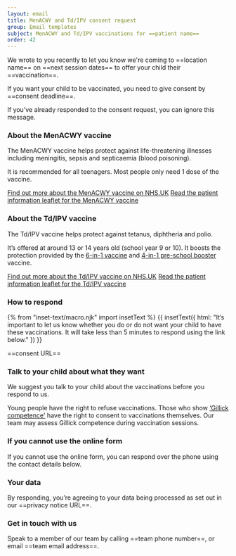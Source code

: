 ```yaml
---
layout: email
title: MenACWY and Td/IPV consent request
group: Email templates
subject: MenACWY and Td/IPV vaccinations for ==patient name==
order: 42
---
```


We wrote to you recently to let you know we're coming to ==location name== on ==next session dates== to offer your child their ==vaccination==.

If you want your child to be vaccinated, you need to give consent by ==consent deadline==.

If you’ve already responded to the consent request, you can ignore this message.

### About the MenACWY vaccine

The MenACWY vaccine helps protect against life-threatening illnesses including meningitis, sepsis and septicaemia (blood poisoning).

It is recommended for all teenagers. Most people only need 1 dose of the vaccine.

[Find out more about the MenACWY vaccine on NHS.UK](https://www.nhs.uk/vaccinations/menacwy-vaccine/)
[Read the patient information leaflet for the MenACWY vaccine](https://www.medicines.org.uk/emc/files/pil.12818.pdf)

### About the Td/IPV vaccine

The Td/IPV vaccine helps protect against tetanus, diphtheria and polio.

It’s offered at around 13 or 14 years old (school year 9 or 10). It boosts the protection provided by the [6-in-1 vaccine](https://www.nhs.uk/vaccinations/6-in-1-vaccine/) and [4-in-1 pre-school booster](https://www.nhs.uk/vaccinations/4-in-1-preschool-booster-vaccine/) vaccine.

[Find out more about the Td/IPV vaccine on NHS.UK](https://www.nhs.uk/vaccinations/td-ipv-vaccine-3-in-1-teenage-booster/)
[Read the patient information leaflet for the Td/IPV vaccine](https://www.medicines.org.uk/emc/files/pil.5581.pdf)

### How to respond

{% from "inset-text/macro.njk" import insetText %}
{{ insetText({
  html: "It’s important to let us know whether you do or do not want your child to have these vaccinations. It will take less than 5 minutes to respond using the link below."
}) }}

==consent URL==

### Talk to your child about what they want

We suggest you talk to your child about the vaccinations before you respond to us.

Young people have the right to refuse vaccinations. Those who show [‘Gillick competence'](https://www.nhs.uk/conditions/consent-to-treatment/children/) have the right to consent to vaccinations themselves. Our team may assess Gillick competence during vaccination sessions.

### If you cannot use the online form

If you cannot use the online form, you can respond over the phone using the contact details below.

### Your data
By responding, you’re agreeing to your data being processed as set out in our ==privacy notice URL==.

### Get in touch with us

Speak to a member of our team by calling ==team phone number==, or email ==team email address==.
